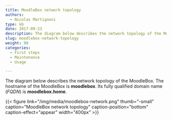 ```yaml
---
title: MoodleBox network topology
authors:
  - Nicolas Martignoni
type: kb
date: 2017-09-23
description: The diagram below describes the network topology of the MoodleBox
slug: moodlebox-network-topology
weight: 90
categories:
  - First steps
  - Maintenance
  - Usage

---
```

The diagram below describes the network topology of the MoodleBox. The hostname of the MoodleBox is __moodlebox__. Its fully qualified domain name (_FQDN_) is __moodlebox.home__.

{{< figure link="/img/media/moodlebox-network.png" thumb="-small" caption="MoodleBox network topology" caption-position="bottom" caption-effect="appear" width="400px"  >}}
